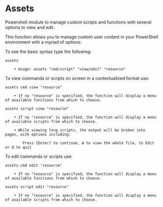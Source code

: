# Assets
Powershell module to manage custom scripts and functions with several options to view and edit.

This function allows you to manage custom user content in your PowerShell environment with a myriad of options:

To see the basic syntax type the following:

	assets
 
		• Usage: assets "cmd/script" "view/edit" "resource"

To view commands or scripts on screen in a contextualized format use:

	assets cmd view "resource"
 
		• If no "resource" is specified, the function will display a menu of available functions from which to choose.
  
	assets script view "resource"
 
		• If no "resource" is specified, the function will display a menu of available scripts from which to choose.
  
		• While viewing long scripts, the output will be broken into pages, with options including:
  
			Press [Enter] to continue, A to view the whole file, to Edit or Q to quit

To edit commands or scripts use:

	assets cmd edit "resource"
 
		• If no "resource" is specified, the function will display a menu of available functions from which to choose.
  
	assets script edit "resource"
 
		• If no "resource" is specified, the function will display a menu of available scripts from which to choose.
